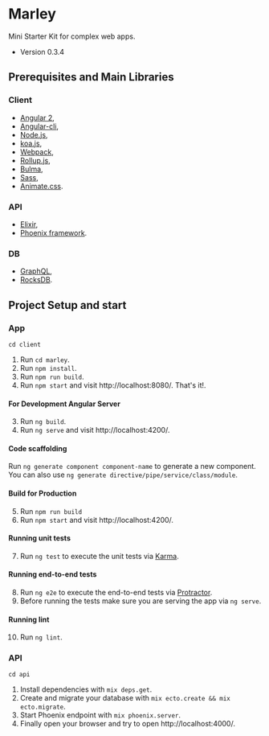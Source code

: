 # Marley

Mini Starter Kit for complex web apps.

* Version 0.3.4

## Prerequisites and Main Libraries

### Client
* [Angular 2](https://angular.io/),
* [Angular-cli](https://github.com/angular/angular-cli),
* [Node.js](https://nodejs.org/en/),
* [koa.js](http://koajs.com/),
* [Webpack](https://webpack.js.org/),
* [Rollup.js](https://rollupjs.org/),
* [Bulma](http://bulma.io/),
* [Sass](http://sass-lang.com/),
* [Animate.css](https://github.com/daneden/animate.css).

### API
* [Elixir](https://elixir-lang.org/),
* [Phoenix framework](http://phoenixframework.org/).

### DB
* [GraphQL](http://graphql.org/),
* [RocksDB](http://rocksdb.org/).

## Project Setup and start

### App

`cd client`

1. Run `cd marley`.
2. Run `npm install`.
3. Run `npm run build`.
4. Run `npm start` and visit http://localhost:8080/. That's it!.

#### For Development Angular Server
3. Run `ng build`.
4. Run `ng serve` and visit http://localhost:4200/.

#### Code scaffolding
Run `ng generate component component-name` to generate a new component. You can also use `ng generate directive/pipe/service/class/module`.

#### Build for Production
5. Run `npm run build`
6. Run `npm start` and visit http://localhost:4200/.

#### Running unit tests
7. Run `ng test` to execute the unit tests via [Karma](https://karma-runner.github.io).

#### Running end-to-end tests
8. Run `ng e2e` to execute the end-to-end tests via [Protractor](http://www.protractortest.org/).
9. Before running the tests make sure you are serving the app via `ng serve`.

#### Running lint
10. Run `ng lint`.

### API

`cd api`

1. Install dependencies with `mix deps.get`.
2. Create and migrate your database with `mix ecto.create && mix ecto.migrate`.
3. Start Phoenix endpoint with `mix phoenix.server`.
4. Finally open your browser and try to open http://localhost:4000/.